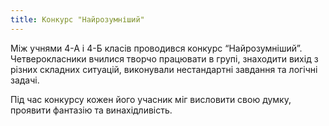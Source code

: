 ```yaml
---
title: Конкурс "Найрозумніший"
---
```


Між учнями 4-А і 4-Б класів проводився конкурс “Найрозумніший”. Четверокласники вчилися творчо працювати в групі, знаходити вихід з різних складних ситуацій, виконували нестандартні завдання та логічні задачі.

Під час конкурсу кожен його учасник міг висловити свою думку, проявити фантазію та винахідливість.

<slideshow id="72157649114684655"></slideshow>
